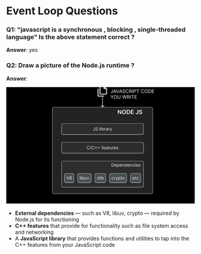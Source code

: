 # Event Loop Questions

### Q1: "javascript is a synchronous , blocking , single-threaded language" Is the above statement correct ? 

**Answer**: yes 

### Q2: Draw a picture of the Node.js runtime ? 

**Answer**: 

![node-runtime](../assets/node-runtime.png)

- **External dependencies** — such as V8, libuv, crypto — required by Node.js for its functioning
- **C++ features** that provide for functionality such as file system access and networking
- A **JavaScript library** that provides functions and utilities to tap into the C++ features from your JavaScript code